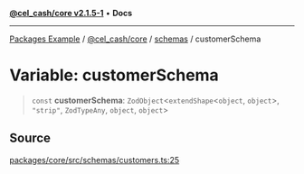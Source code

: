 [**@cel_cash/core v2.1.5-1**](../../README.md) • **Docs**

***

[Packages Example](../../../../README.md) / [@cel\_cash/core](../../README.md) / [schemas](../README.md) / customerSchema

# Variable: customerSchema

> `const` **customerSchema**: `ZodObject`\<`extendShape`\<`object`, `object`\>, `"strip"`, `ZodTypeAny`, `object`, `object`\>

## Source

[packages/core/src/schemas/customers.ts:25](https://github.com/Pyxlab/celcash/blob/a34e89ae69c9dcb41ba66226cb05c8c8b83b7cf4/packages/core/src/schemas/customers.ts#L25)
